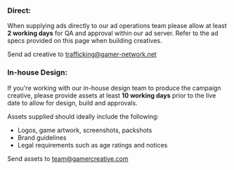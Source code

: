 ### Direct:

When supplying ads directly to our ad operations team please allow at least **2 working days** for QA and approval within our ad server. Refer to the ad specs provided on this page when building creatives.

Send ad creative to [trafficking@gamer-network.net](mailto:trafficking@gamer-network.net)

### In-house Design:

If you're working with our in-house design team to produce the campaign creative, please provide assets at least **10 working days** prior to the live date to allow for design, build and approvals.

Assets supplied should ideally include the following:
- Logos, game artwork, screenshots, packshots
- Brand guidelines
- Legal requirements such as age ratings and notices

Send assets to [team@gamercreative.com](mailto:team@gamercreative.com)
